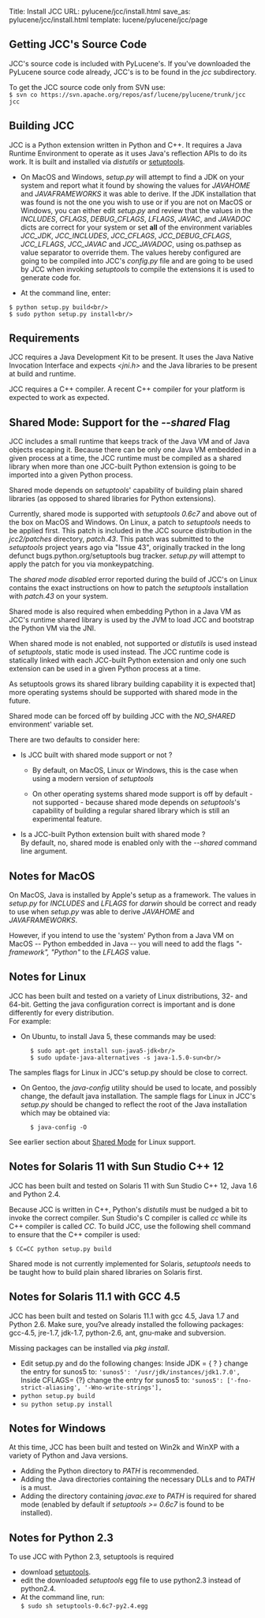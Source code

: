 Title: Install JCC
URL: pylucene/jcc/install.html
save_as: pylucene/jcc/install.html
template: lucene/pylucene/jcc/page

## Getting JCC's Source Code

JCC's source code is included with PyLucene's. If you've downloaded the PyLucene
source code already, JCC's is to be found in the _jcc_ subdirectory.

To get the JCC source code only from SVN use:<br/>
`$ svn co https://svn.apache.org/repos/asf/lucene/pylucene/trunk/jcc jcc`

## Building JCC

JCC is a Python extension written in Python and C++. It requires a Java Runtime
Environment to operate as it uses Java's reflection APIs to do its work. It is
built and installed via _distutils_ or [setuptools](https://pypi.python.org/pypi/setuptools).

- On MacOS and Windows, _setup.py_ will attempt to find a JDK on your system and
report what it found by showing the values for _JAVAHOME_ and _JAVAFRAMEWORKS_ it
was able to derive. If the JDK installation that was found is not the one you
wish to use or if you are not on MacOS or Windows, you can either edit _setup.py_
and review that the values in the _INCLUDES_, _CFLAGS_, _DEBUG_CFLAGS_, _LFLAGS_,
_JAVAC_, and _JAVADOC_ dicts are correct for your system or set **all** of the
environment variables _JCC_JDK_, _JCC_INCLUDES_, _JCC_CFLAGS_, _JCC_DEBUG_CFLAGS_,
_JCC_LFLAGS_, _JCC_JAVAC_ and _JCC_JAVADOC_, using os.pathsep as value separator
to override them. The values hereby configured are going to be compiled into JCC's
_config.py_ file and are going to be used by JCC when invoking _setuptools_ to
compile the extensions it is used to generate code for.

- At the command line, enter:
```
$ python setup.py build<br/>
$ sudo python setup.py install<br/>
```

## Requirements

JCC requires a Java Development Kit to be present. It uses the Java Native Invocation
Interface and expects _&lt;jni.h&gt;_ and the Java libraries to be present at build
and runtime.

JCC requires a C++ compiler. A recent C++ compiler for your platform is expected
to work as expected.

## Shared Mode: Support for the _--shared_ Flag

JCC includes a small runtime that keeps track of the Java VM and of Java objects
escaping it. Because there can be only one Java VM embedded in a given process
at a time, the JCC runtime must be compiled as a shared library when more than
one JCC-built Python extension is going to be imported into a given Python process.

Shared mode depends on _setuptools_' capability of building plain shared libraries
(as opposed to shared libraries for Python extensions).

Currently, shared mode is supported with _setuptools 0.6c7_ and above out of the
box on MacOS and Windows. On Linux, a patch to _setuptools_ needs to be applied
first. This patch is included in the JCC source distribution in the _jcc2/patches_
directory, _patch.43_. This patch was submitted to the _setuptools_ project
years ago via "Issue 43", originally tracked in the long defunct
bugs.python.org/setuptools bug tracker. _setup.py_ will attempt to apply the
patch for you via monkeypatching.

The _shared mode disabled_ error reported during the build of JCC's on Linux
contains the exact instructions on how to patch the _setuptools_ installation
with _patch.43_ on your system.

Shared mode is also required when embedding Python in a Java VM as JCC's runtime
shared library is used by the JVM to load JCC and bootstrap the Python VM via the
JNI.


When shared mode is not enabled, not supported or _distutils_ is used instead
of _setuptools_, static mode is used instead. The JCC runtime code is statically
linked with each JCC-built Python extension and only one such extension can be
used in a given Python process at a time.

As setuptools grows its shared library building capability it is expected that]
more operating systems should be supported with shared mode in the future.

Shared mode can be forced off by building JCC with the _NO_SHARED_ environment'
variable set.

There are two defaults to consider here:


- Is JCC built with shared mode support or not ?

    - By default, on MacOS, Linux or Windows, this is the case when using a modern
      version of _setuptools_

    - On other operating systems shared mode support is off by default - not
      supported - because shared mode depends on _setuptools_'s capability of
      building a regular shared library which is still an experimental feature.

- Is a JCC-built Python extension built with shared mode ?<br/>By default, no,
  shared mode is enabled only with the _--shared_ command line argument.

## Notes for MacOS

On MacOS, Java is installed by Apple's setup as a framework. The values in
_setup.py_ for _INCLUDES_ and _LFLAGS_ for _darwin_ should be correct and ready
to use when _setup.py_ was able to derive _JAVAHOME_ and _JAVAFRAMEWORKS_.

  However, if you intend to use the 'system' Python from a Java VM on MacOS --
  Python embedded in Java -- you will need to add the flags _"-framework", "Python"_
  to the _LFLAGS_ value.

## Notes for Linux

JCC has been built and tested on a variety of Linux distributions, 32- and 64-bit.
Getting the java configuration correct is important and is done differently for
every distribution.<br/>For example:

- On Ubuntu, to install Java 5, these commands may be used:
```
      $ sudo apt-get install sun-java5-jdk<br/>
      $ sudo update-java-alternatives -s java-1.5.0-sun<br/>
```
The samples flags for Linux in JCC's setup.py should be close to correct.

- On Gentoo, the _java-config_ utility should be used to locate, and possibly
change, the default java installation. The sample flags for Linux in JCC's
_setup.py_ should be changed to reflect the root of the Java installation which
may be obtained via:
```
      $ java-config -O
```

See earlier section about [Shared Mode](#shared) for Linux support.

## Notes for Solaris 11 with Sun Studio C++ 12

JCC has been built and tested on Solaris 11 with Sun Studio C++ 12, Java 1.6 and
Python 2.4.

Because JCC is written in C++, Python's _distutils_ must be nudged a bit to
invoke the correct compiler. Sun Studio's C compiler is called _cc_ while its C++
compiler is called _CC_. To build JCC, use the following shell command to ensure
that the C++ compiler is used:

`$ CC=CC python setup.py build`

Shared mode is not currently implemented for Solaris, _setuptools_ needs to be
taught how to build plain shared libraries on Solaris first.

## Notes for Solaris 11.1 with GCC 4.5

JCC has been built and tested on Solaris 11.1 with gcc 4.5, Java 1.7 and Python
2.6. Make sure, you?ve already installed the following packages: gcc-4.5, jre-1.7,
jdk-1.7, python-2.6, ant, gnu-make and subversion.

Missing packages can be installed via _pkg install_.

- Edit setup.py and do the following changes: Inside JDK = { ? } change the entry
for sunos5 to: `'sunos5': '/usr/jdk/instances/jdk1.7.0',` Inside CFLAGS= {?} change
the entry for sunos5 to: `'sunos5': ['-fno-strict-aliasing', '-Wno-write-strings'],`
- `python setup.py build`
- `su python setup.py install`

## Notes for Windows

At this time, JCC has been built and tested on Win2k and WinXP with a variety of
Python and Java versions.

- Adding the Python directory to _PATH_ is recommended.
- Adding the Java directories containing the necessary DLLs and to _PATH_ is a must.
- Adding the directory containing _javac.exe_ to _PATH_ is required for shared
  mode (enabled by default if _setuptools >= 0.6c7_ is found to be installed).

## Notes for Python 2.3

To use JCC with Python 2.3, setuptools is required

- download [setuptools](https://pypi.python.org/pypi/setuptools).
- edit the downloaded _setuptools_ egg file to use python2.3 instead of python2.4.
- At the command line, run:<br/> `$ sudo sh setuptools-0.6c7-py2.4.egg`
